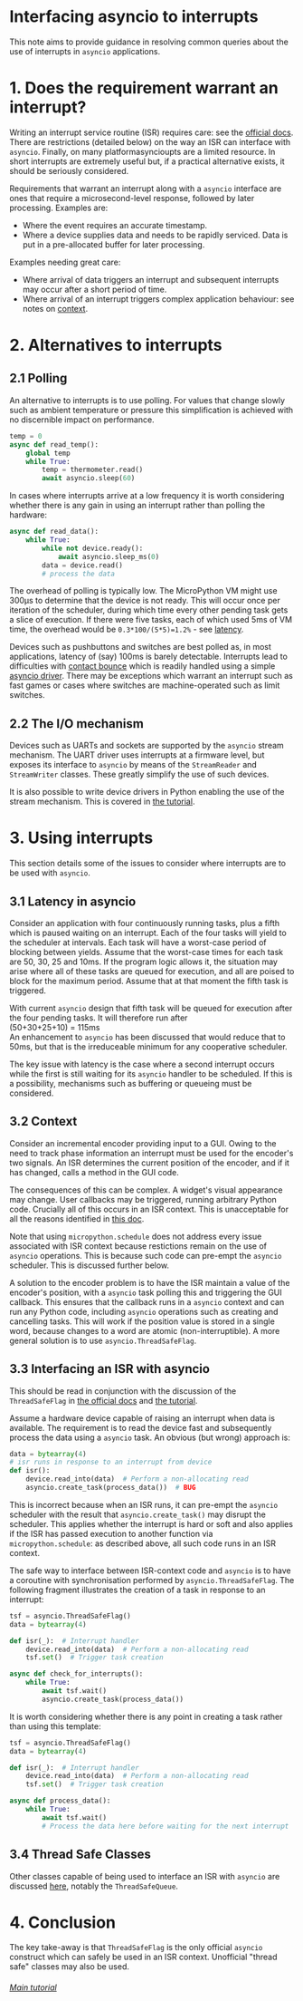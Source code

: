# Interfacing asyncio to interrupts

This note aims to provide guidance in resolving common queries about the use of
interrupts in `asyncio` applications.

# 1. Does the requirement warrant an interrupt?

Writing an interrupt service routine (ISR) requires care: see the
[official docs](https://docs.micropython.org/en/latest/reference/isr_rules.html).
There are restrictions (detailed below) on the way an ISR can interface with
`asyncio`. Finally, on many platformasyncioupts are a limited resource. In
short interrupts are extremely useful but, if a practical alternative exists,
it should be seriously considered.

Requirements that warrant an interrupt along with a `asyncio` interface are
ones that require a microsecond-level response, followed by later processing.
Examples are:
 * Where the event requires an accurate timestamp.
 * Where a device supplies data and needs to be rapidly serviced. Data is put
 in a pre-allocated buffer for later processing.

Examples needing great care:
 * Where arrival of data triggers an interrupt and subsequent interrupts may
 occur after a short period of time.
 * Where arrival of an interrupt triggers complex application behaviour: see
 notes on [context](./INTERRUPTS.md#32-context).

# 2. Alternatives to interrupts

## 2.1 Polling

An alternative to interrupts is to use polling. For values that change slowly
such as ambient temperature or pressure this simplification is achieved with no
discernible impact on performance.
```python
temp = 0
async def read_temp():
    global temp
    while True:
        temp = thermometer.read()
        await asyncio.sleep(60)
```
In cases where interrupts arrive at a low frequency it is worth considering
whether there is any gain in using an interrupt rather than polling the
hardware:

```python
async def read_data():
    while True:
        while not device.ready():
            await asyncio.sleep_ms(0)
        data = device.read()
        # process the data
```
The overhead of polling is typically low. The MicroPython VM might use
300μs to determine that the device is not ready. This will occur once per
iteration of the scheduler, during which time every other pending task gets a
slice of execution. If there were five tasks, each of which used 5ms of VM time,
the overhead would be `0.3*100/(5*5)=1.2%` - see [latency](./INTERRUPTS.md#31-latency-in-asyncio).

Devices such as pushbuttons and switches are best polled as, in most
applications, latency of (say) 100ms is barely detectable. Interrupts lead to
difficulties with
[contact bounce](http://www.ganssle.com/debouncing.htm) which is readily
handled using a simple [asyncio driver](./DRIVERS.md). There may be exceptions
which warrant an interrupt such as fast games or cases where switches are
machine-operated such as limit switches.

## 2.2 The I/O mechanism

Devices such as UARTs and sockets are supported by the `asyncio` stream
mechanism. The UART driver uses interrupts at a firmware level, but exposes
its interface to `asyncio` by means of the `StreamReader` and `StreamWriter`
classes. These greatly simplify the use of such devices.

It is also possible to write device drivers in Python enabling the use of the
stream mechanism. This is covered in
[the tutorial](https://github.com/peterhinch/micropython-async/blob/master/v3/docs/TUTORIAL.md#64-writing-streaming-device-drivers).

# 3. Using interrupts

This section details some of the issues to consider where interrupts are to be
used with `asyncio`.

## 3.1 Latency in asyncio

Consider an application with four continuously running tasks, plus a fifth
which is paused waiting on an interrupt. Each of the four tasks will yield to
the scheduler at intervals. Each task will have a worst-case period
of blocking between yields. Assume that the worst-case times for each task are
50, 30, 25 and 10ms. If the program logic allows it, the situation may arise
where all of these tasks are queued for execution, and all are poised to block
for the maximum period. Assume that at that moment the fifth task is triggered.

With current `asyncio` design that fifth task will be queued for execution
after the four pending tasks. It will therefore run after  
(50+30+25+10) = 115ms  
An enhancement to `asyncio` has been discussed that would reduce that to 50ms,
but that is the irreduceable minimum for any cooperative scheduler.

The key issue with latency is the case where a second interrupt occurs while
the first is still waiting for its `asyncio` handler to be scheduled. If this
is a possibility, mechanisms such as buffering or queueing must be considered.

## 3.2 Context

Consider an incremental encoder providing input to a GUI. Owing to the need to
track phase information an interrupt must be used for the encoder's two
signals. An ISR determines the current position of the encoder, and if it has
changed, calls a method in the GUI code.

The consequences of this can be complex. A widget's visual appearance may
change. User callbacks may be triggered, running arbitrary Python code.
Crucially all of this occurs in an ISR context. This is unacceptable for all
the reasons identified in
[this doc](https://docs.micropython.org/en/latest/reference/isr_rules.html).

Note that using `micropython.schedule` does not address every issue associated
with ISR context because restictions remain on the use of `asyncio`
operations. This is because such code can pre-empt the `asyncio` scheduler.
This is discussed further below.

A solution to the encoder problem is to have the ISR maintain a value of the
encoder's position, with a `asyncio` task polling this and triggering the GUI
callback. This ensures that the callback runs in a `asyncio` context and can
run any Python code, including `asyncio` operations such as creating and
cancelling tasks. This will work if the position value is stored in a single
word, because changes to a word are atomic (non-interruptible). A more general
solution is to use `asyncio.ThreadSafeFlag`.

## 3.3 Interfacing an ISR with asyncio

This should be read in conjunction with the discussion of the `ThreadSafeFlag`
in [the official docs](https://docs.micropython.org/en/latest/library/asyncio.html#asyncio.ThreadSafeFlag)
and [the tutorial](./TUTORIAL.md#36-threadsafeflag).

Assume a hardware device capable of raising an interrupt when data is
available. The requirement is to read the device fast and subsequently process
the data using a `asyncio` task. An obvious (but wrong) approach is:

```python
data = bytearray(4)
# isr runs in response to an interrupt from device
def isr():
    device.read_into(data)  # Perform a non-allocating read
    asyncio.create_task(process_data())  # BUG
```

This is incorrect because when an ISR runs, it can pre-empt the `asyncio`
scheduler with the result that `asyncio.create_task()` may disrupt the
scheduler. This applies whether the interrupt is hard or soft and also applies
if the ISR has passed execution to another function via `micropython.schedule`:
as described above, all such code runs in an ISR context.

The safe way to interface between ISR-context code and `asyncio` is to have a
coroutine with synchronisation performed by `asyncio.ThreadSafeFlag`. The
following fragment illustrates the creation of a task in response to an
interrupt:
```python
tsf = asyncio.ThreadSafeFlag()
data = bytearray(4)

def isr(_):  # Interrupt handler
    device.read_into(data)  # Perform a non-allocating read
    tsf.set()  # Trigger task creation

async def check_for_interrupts():
    while True:
        await tsf.wait()
        asyncio.create_task(process_data())
```
It is worth considering whether there is any point in creating a task rather
than using this template:
```python
tsf = asyncio.ThreadSafeFlag()
data = bytearray(4)

def isr(_):  # Interrupt handler
    device.read_into(data)  # Perform a non-allocating read
    tsf.set()  # Trigger task creation

async def process_data():
    while True:
        await tsf.wait()
        # Process the data here before waiting for the next interrupt
```

## 3.4 Thread Safe Classes

Other classes capable of being used to interface an ISR with `asyncio` are
discussed [here](https://github.com/peterhinch/micropython-async/blob/master/v3/docs/THREADING.md),
notably the `ThreadSafeQueue`.

# 4. Conclusion

The key take-away is that `ThreadSafeFlag` is the only official `asyncio`
construct which can safely be used in an ISR context. Unofficial "thread
safe" classes may also be used.

###### [Main tutorial](./TUTORIAL.md#contents)
